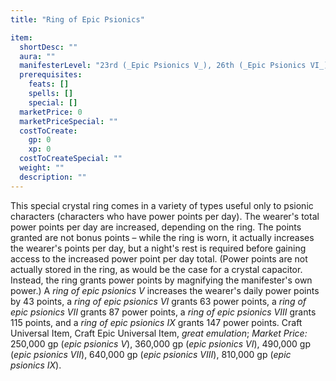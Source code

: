 ```yaml
---
title: "Ring of Epic Psionics"

item:
  shortDesc: ""
  aura: ""
  manifesterLevel: "23rd (_Epic Psionics V_), 26th (_Epic Psionics VI_), 29th (_Epic Psionics VII_), 32nd (_Epic Psionics VIII_), 35th (_Epic Psionics IX_)"
  prerequisites:
    feats: []
    spells: []
    special: []
  marketPrice: 0
  marketPriceSpecial: ""
  costToCreate:
    gp: 0
    xp: 0
  costToCreateSpecial: ""
  weight: ""
  description: ""
---
```

This special crystal ring comes in a variety of types useful only to psionic characters (characters who have power points per day). The wearer's total power points per day are increased, depending on the ring. The points granted are not bonus points &ndash; while the ring is worn, it actually increases the wearer's points per day, but a night's rest is required before gaining access to the increased power point per day total. (Power points are not actually stored in the ring, as would be the case for a crystal capacitor. Instead, the ring grants power points by magnifying the manifester's own power.)
A _ring of epic psionics V_ increases the wearer's daily power points by 43 points, a _ring of epic psionics VI_ grants 63 power points, a _ring of epic psionics VII_ grants 87 power points, a _ring of epic psionics VIII_ grants 115 points, and a _ring of epic psionics IX_ grants 147 power points.
Craft Universal Item, Craft Epic Universal Item, _great emulation_; _Market Price:_ 250,000 gp (_epic psionics V_), 360,000 gp (_epic psionics VI_), 490,000 gp (_epic psionics VII_), 640,000 gp (_epic psionics VIII_), 810,000 gp (_epic psionics IX_).


